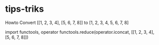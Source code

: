 # tips-triks

Howto Convert [[1, 2, 3, 4], [5, 6, 7, 8]] to [1, 2, 3, 4, 5, 6, 7, 8]

import functools, operator
functools.reduce(operator.iconcat, [[1, 2, 3, 4], [5, 6, 7, 8]])
